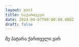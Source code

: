 ```yaml
---
layout: post
title: საქართველო
date: 2024-04-07T00:00:00.000Z
draft: false
---
```


მე პატარა ქართველი ვარ

